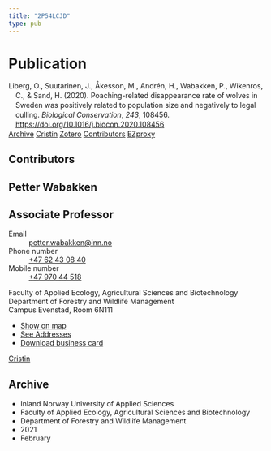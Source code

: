 ```yaml
---
title: "2P54LCJD"
type: pub
---
```

<h1>Publication</h1>
<article id="csl-bib-container-2P54LCJD" class="csl-bib-container">
  <div class="csl-bib-body" style="line-height: 1.35; padding-left: 1em; text-indent:-1em;">
  <div class="csl-entry">Liberg, O., Suutarinen, J., &#xC5;kesson, M., Andr&#xE9;n, H., Wabakken, P., Wikenros, C., &amp; Sand, H. (2020). Poaching-related disappearance rate of wolves in Sweden was positively related to population size and negatively to legal culling. <i>Biological Conservation</i>, <i>243</i>, 108456. <a href="https://doi.org/10.1016/j.biocon.2020.108456">https://doi.org/10.1016/j.biocon.2020.108456</a></div>
</div>
  <div class="csl-bib-buttons">
    <a href="#taxonomy-article-2P54LCJD" class="csl-bib-button">Archive</a>
    <a href alt="Cristin URL" class="csl-bib-button">Cristin</a>
    <a href alt="Zotero URL" class="csl-bib-button">Zotero</a>
    <a href="#contributors-article-2P54LCJD" class="csl-bib-button">Contributors</a>
    <a href="http://ezproxy.inn.no/login?url=https://doi.org/10.1016/j.biocon.2020.108456" class="csl-bib-button">EZproxy</a>
  </div>
  <div id="csl-bib-meta-container-2P54LCJD"></div>
</article>
<div id="csl-bib-meta-2P54LCJD" class="csl-bib-meta">
  <article id="contributors-article-2P54LCJD" class="contributors-article">
    <h1>Contributors</h1>
    <div class="personas">
<div class="vrtx-hinn-person-card">
<div class="photo">
<i class="lar la-user-circle missing-person"></i>
</div>
<div class="info">
<hgroup><h1>Petter Wabakken</h1>
<h2>Associate Professor</h2>
</hgroup><dl>
<dt>Email</dt>
<dd>
<a href="mailto:petter.wabakken@inn.no">petter.wabakken@inn.no</a>
</dd>
<dt>Phone number</dt>
<dd><a href="tel:+4762430840">
+47 62 43 08 40
</a></dd>
<dt>Mobile number</dt>
<dd><a href="tel:+4797044518">
+47 970 44 518
</a></dd>
</dl>
<p>
Faculty of Applied Ecology, Agricultural Sciences and Biotechnology<br>
Department of Forestry and Wildlife Management<br>
Campus Evenstad,
Room 6N111
</p>
<ul class="vrtx-hinn-links">
<li><a href="https://www.google.com/maps?q=61.42516,11.07813">Show on map</a></li>
<li><a href="https://www.inn.no/english/find-an-employee/petter-wabakken.html#vrtx-hinn-addresses">See Addresses</a></li>
<li><a href="https://www.inn.no/english/find-an-employee/petter-wabakken.html?vrtx=vcf">Download business card</a></li>
</ul>
</div>
</div>
<a href="https://app.cristin.no/persons/show.jsf?id=328337" alt="Cristin URL" class="personas-cristin">Cristin</a>
</div>
  </article>
  <article id="taxonomy-article-2P54LCJD" class="taxonomy-article">
    <h1>Archive</h1>
    <ul>
      <li>Inland Norway University of Applied Sciences</li>
      <li>Faculty of Applied Ecology, Agricultural Sciences and Biotechnology</li>
      <li>Department of Forestry and Wildlife Management</li>
      <li>2021</li>
      <li>February</li>
    </ul>
  </article>
</div>
